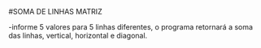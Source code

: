 #SOMA DE LINHAS MATRIZ

-informe 5 valores para 5 linhas diferentes, o programa retornará a soma das linhas, vertical, horizontal e diagonal.
